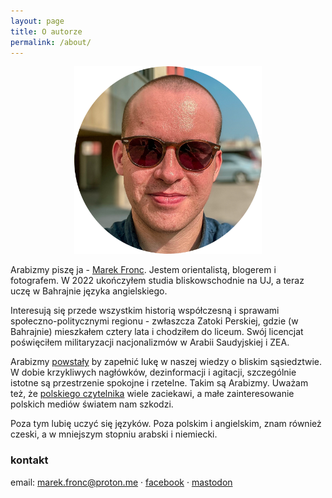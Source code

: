 ```yaml
---
layout: page
title: O autorze
permalink: /about/
---
```


<center><img src="https://raw.githubusercontent.com/abumarkey/arabizmy/master/images/selfie%20circle%20Nov%202023.png" alt="self-portrait" width="300" /></center>

Arabizmy piszę ja - [Marek Fronc](https://abumarkey.github.io/polski). Jestem orientalistą, blogerem i fotografem. W 2022 ukończyłem studia bliskowschodnie na UJ, a teraz uczę w Bahrajnie języka angielskiego.  

Interesują się przede wszystkim historią współczesną i sprawami społeczno-politycznymi regionu - zwłaszcza Zatoki Perskiej, gdzie (w Bahrajnie) mieszkałem cztery lata i chodziłem do liceum. Swój licencjat poświęciłem militaryzacji nacjonalizmów w Arabii Saudyjskiej i ZEA.

Arabizmy [powstały](https://abumarkey.github.io/arabizmy/poczatek/) by zapełnić lukę w naszej wiedzy o bliskim sąsiedztwie. W dobie krzykliwych nagłówków, dezinformacji i agitacji, szczególnie istotne są przestrzenie spokojne i rzetelne. Takim są Arabizmy. Uważam też, że [polskiego czytelnika](https://dzialzagraniczny.pl/polskiego-czytelnika-to-nie-interesuje/) wiele zaciekawi, a małe zainteresowanie polskich mediów światem nam szkodzi. 

Poza tym lubię uczyć się języków. Poza polskim i angielskim, znam również czeski, a w mniejszym stopniu arabski i niemiecki. 

### kontakt

email: marek.fronc@proton.me · [facebook](https://www.facebook.com/arabizmy) · [mastodon](https://pol.social/@arabizmy)
